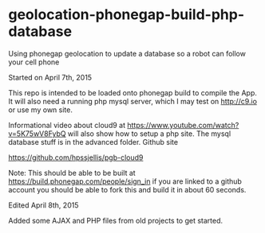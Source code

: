 # geolocation-phonegap-build-php-database
Using phonegap geolocation to update a database so a robot can follow your cell phone



Started on April 7th, 2015

This repo is intended to be loaded onto phonegap build to compile the App. It will also need a running php mysql server, which I may test on http://c9.io or use my own site.



Informational video about cloud9 at https://www.youtube.com/watch?v=5K75wV8FybQ  will also show how to setup a php site. The mysql database stuff is in the advanced folder. Github site


https://github.com/hpssjellis/pgb-cloud9



Note: This should be able to be built at https://build.phonegap.com/people/sign_in  if you are linked to a github account you should be able to fork this and build it in about 60 seconds.




Edited April 8th, 2015

Added some AJAX and PHP files from old projects to get started.
